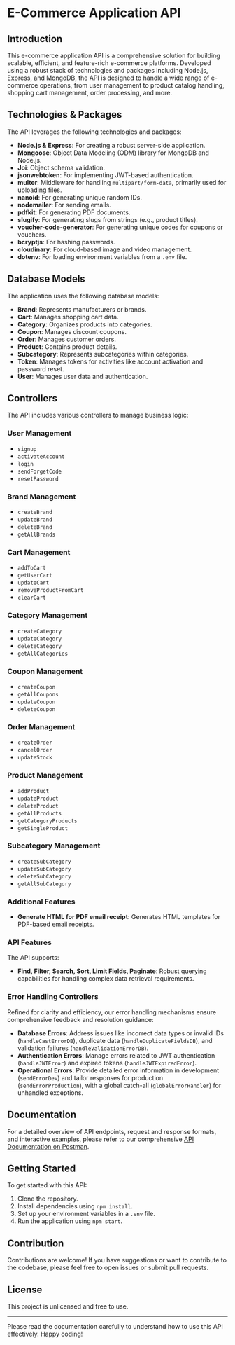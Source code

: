 # E-Commerce Application API

## Introduction

This e-commerce application API is a comprehensive solution for building scalable, efficient, and feature-rich e-commerce platforms. Developed using a robust stack of technologies and packages including Node.js, Express, and MongoDB, the API is designed to handle a wide range of e-commerce operations, from user management to product catalog handling, shopping cart management, order processing, and more.

## Technologies & Packages

The API leverages the following technologies and packages:

- **Node.js & Express**: For creating a robust server-side application.
- **Mongoose**: Object Data Modeling (ODM) library for MongoDB and Node.js.
- **Joi**: Object schema validation.
- **jsonwebtoken**: For implementing JWT-based authentication.
- **multer**: Middleware for handling `multipart/form-data`, primarily used for uploading files.
- **nanoid**: For generating unique random IDs.
- **nodemailer**: For sending emails.
- **pdfkit**: For generating PDF documents.
- **slugify**: For generating slugs from strings (e.g., product titles).
- **voucher-code-generator**: For generating unique codes for coupons or vouchers.
- **bcryptjs**: For hashing passwords.
- **cloudinary**: For cloud-based image and video management.
- **dotenv**: For loading environment variables from a `.env` file.

## Database Models

The application uses the following database models:

- **Brand**: Represents manufacturers or brands.
- **Cart**: Manages shopping cart data.
- **Category**: Organizes products into categories.
- **Coupon**: Manages discount coupons.
- **Order**: Manages customer orders.
- **Product**: Contains product details.
- **Subcategory**: Represents subcategories within categories.
- **Token**: Manages tokens for activities like account activation and password reset.
- **User**: Manages user data and authentication.

## Controllers

The API includes various controllers to manage business logic:

### User Management

- `signup`
- `activateAccount`
- `login`
- `sendForgetCode`
- `resetPassword`

### Brand Management

- `createBrand`
- `updateBrand`
- `deleteBrand`
- `getAllBrands`

### Cart Management

- `addToCart`
- `getUserCart`
- `updateCart`
- `removeProductFromCart`
- `clearCart`

### Category Management

- `createCategory`
- `updateCategory`
- `deleteCategory`
- `getAllCategories`

### Coupon Management

- `createCoupon`
- `getAllCoupons`
- `updateCoupon`
- `deleteCoupon`

### Order Management

- `createOrder`
- `cancelOrder`
- `updateStock`

### Product Management

- `addProduct`
- `updateProduct`
- `deleteProduct`
- `getAllProducts`
- `getCategoryProducts`
- `getSingleProduct`

### Subcategory Management

- `createSubCategory`
- `updateSubCategory`
- `deleteSubCategory`
- `getAllSubCategory`

### Additional Features

- **Generate HTML for PDF email receipt**: Generates HTML templates for PDF-based email receipts.

### API Features

The API supports:

- **Find, Filter, Search, Sort, Limit Fields, Paginate**: Robust querying capabilities for handling complex data retrieval requirements.

### Error Handling Controllers

Refined for clarity and efficiency, our error handling mechanisms ensure comprehensive feedback and resolution guidance:

- **Database Errors**: Address issues like incorrect data types or invalid IDs (`handleCastErrorDB`), duplicate data (`handleDuplicateFieldsDB`), and validation failures (`handleValidationErrorDB`).
- **Authentication Errors**: Manage errors related to JWT authentication (`handleJWTError`) and expired tokens (`handleJWTExpiredError`).
- **Operational Errors**: Provide detailed error information in development (`sendErrorDev`) and tailor responses for production (`sendErrorProduction`), with a global catch-all (`globalErrorHandler`) for unhandled exceptions.

## Documentation

For a detailed overview of API endpoints, request and response formats, and interactive examples, please refer to our comprehensive [API Documentation on Postman](https://documenter.getpostman.com/view/25935609/2s9Yyy7J3o).

## Getting Started

To get started with this API:

1. Clone the repository.
2. Install dependencies using `npm install`.
3. Set up your environment variables in a `.env` file.
4. Run the application using `npm start`.

## Contribution

Contributions are welcome! If you have suggestions or want to contribute to the codebase, please feel free to open issues or submit pull requests.

## License

This project is unlicensed and free to use.

---

Please read the documentation carefully to understand how to use this API effectively. Happy coding!
